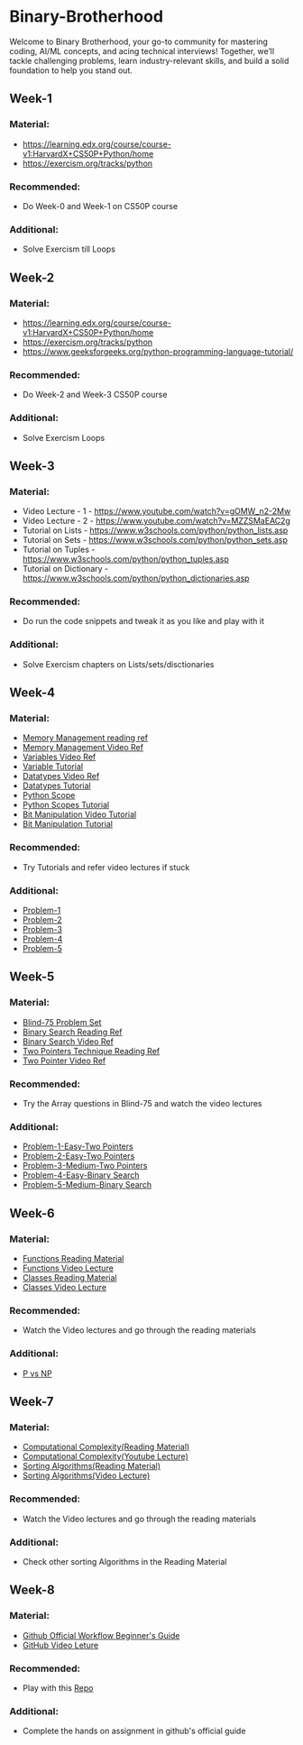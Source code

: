# Binary-Brotherhood
Welcome to Binary Brotherhood, your go-to community for mastering coding, AI/ML concepts, and acing technical interviews! Together, we’ll tackle challenging problems, learn industry-relevant skills, and build a solid foundation to help you stand out.

## Week-1
### Material:
- ⁠https://learning.edx.org/course/course-v1:HarvardX+CS50P+Python/home
- ⁠⁠https://exercism.org/tracks/python
### Recommended:
- Do Week-0 and Week-1 on CS50P course
### Additional:
- Solve Exercism till Loops

## Week-2
### Material:
- ⁠https://learning.edx.org/course/course-v1:HarvardX+CS50P+Python/home
- ⁠⁠https://exercism.org/tracks/python
- https://www.geeksforgeeks.org/python-programming-language-tutorial/
### Recommended:
- Do Week-2 and Week-3 CS50P course
### Additional:
- Solve Exercism Loops 

## Week-3
### Material:
- Video Lecture - 1 - https://www.youtube.com/watch?v=gOMW_n2-2Mw
- Video Lecture - 2 - https://www.youtube.com/watch?v=MZZSMaEAC2g
- Tutorial on Lists - https://www.w3schools.com/python/python_lists.asp
- Tutorial on Sets - https://www.w3schools.com/python/python_sets.asp
- Tutorial on Tuples - https://www.w3schools.com/python/python_tuples.asp
- Tutorial on Dictionary - https://www.w3schools.com/python/python_dictionaries.asp 
### Recommended:
- Do run the code snippets and tweak it as you like and play with it
### Additional:
- Solve Exercism chapters on Lists/sets/disctionaries

## Week-4
### Material:
- [⁠Memory Management reading ref](https://www.geeksforgeeks.org/memory-management-in-operating-system/?ref=gcse_ind)
- [Memory Management Video Ref](https://www.youtube.com/watch?v=arxWaw-E8QQ)
- [Variables Video Ref](https://www.youtube.com/watch?v=Bz3ir-vKqkk&t=0s)
- [Variable Tutorial](https://www.w3schools.com/python/python_variables.asp)
- [Datatypes Video Ref](https://www.youtube.com/watch?v=gCCVsvgR2KU)
- [Datatypes Tutorial](https://www.w3schools.com/python/python_datatypes.asp)
- [Python Scope](https://www.youtube.com/watch?v=38uGbVYICwg)
- [Python Scopes Tutorial](https://www.w3schools.com/python/python_scope.asp)
- [Bit Manipulation Video Tutorial](https://www.youtube.com/watch?v=PyfKCvHALj8)
- [Bit Manipulation Tutorial](https://www.geeksforgeeks.org/all-about-bit-manipulation/)
### Recommended:
- Try Tutorials and refer video lectures if stuck
### Additional:
- [Problem-1 ](https://leetcode.com/problems/add-binary/description/?envType=problem-list-v2&envId=bit-manipulation)
- [Problem-2](https://leetcode.com/problems/single-number/description/?envType=problem-list-v2&envId=bit-manipulation)
- [Problem-3](https://leetcode.com/problems/missing-number/description/?envType=problem-list-v2&envId=bit-manipulation)
- [Problem-4](https://leetcode.com/problems/total-hamming-distance/description/?envType=problem-list-v2&envId=bit-manipulation)
- [Problem-5](https://leetcode.com/problems/maximum-product-of-word-lengths/description/?envType=problem-list-v2&envId=bit-manipulation)

## Week-5
### Material:
- [Blind-75 Problem Set](https://www.geeksforgeeks.org/blind-75/)
- [Binary Search Reading Ref](https://www.geeksforgeeks.org/binary-search/)
- [Binary Search Video Ref](http://youtube.com/watch?v=MFhxShGxHWc)
- [Two Pointers Technique Reading Ref](https://www.geeksforgeeks.org/two-pointers-technique/)
- [Two Pointer Video Ref](https://www.youtube.com/watch?v=On03HWe2tZM)
### Recommended:
- Try the Array questions in Blind-75 and watch the video lectures
### Additional:
- [Problem-1-Easy-Two Pointers](https://leetcode.com/problems/valid-palindrome/description/)
- [Problem-2-Easy-Two Pointers](https://leetcode.com/problems/two-sum-ii-input-array-is-sorted/description/)
- [Problem-3-Medium-Two Pointers](https://leetcode.com/problems/3sum/description/)
- [Problem-4-Easy-Binary Search](https://leetcode.com/problems/binary-search/description/)
- [Problem-5-Medium-Binary Search](https://leetcode.com/problems/search-in-rotated-sorted-array/description/)

## Week-6
### Material:
- ⁠[Functions Reading Material](https://www.w3schools.com/python/python_functions.asp)
- [Functions Video Lecture](https://www.youtube.com/watch?v=89cGQjB5R4M)
- [Classes Reading Material](https://www.w3schools.com/python/python_classes.asp)
- [Classes Video Lecture](https://www.youtube.com/watch?v=8O5kX73OkIY)
### Recommended:
- Watch the Video lectures and go through the reading materials
### Additional:
- [P vs NP](https://www.youtube.com/watch?v=jUy5N-3RAjo)

## Week-7
### Material:
- [Computational Complexity(Reading Material)](https://www.geeksforgeeks.org/time-complexity-and-space-complexity/)
- [Computational Complexity(Youtube Lecture)](https://www.youtube.com/watch?v=jUy5N-3RAjo)
- [Sorting Algorithms(Reading Material)](https://www.geeksforgeeks.org/introduction-to-sorting-algorithm/)
- [Sorting Algorithms(Video Lecture)](https://www.youtube.com/watch?v=gcRUIO-8r3U)
### Recommended:
- Watch the Video lectures and go through the reading materials
### Additional:
- Check other sorting Algorithms in the Reading Material

## Week-8
### Material:
- [Github Official Workflow Beginner's Guide](https://docs.github.com/en/get-started/start-your-journey/hello-world)
- [GitHub Video Leture](https://www.youtube.com/watch?v=vA5TTz6BXhY)
### Recommended:
- Play with this [Repo](https://github.com/ucantfindme/Github-Tutorial)
### Additional:
- Complete the hands on assignment in github's official guide

